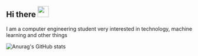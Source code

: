 ## Hi there <img src="https://raw.githubusercontent.com/MartinHeinz/MartinHeinz/master/wave.gif" width="30px" height="30px">
I am a computer engineering student very interested in technology, machine learning and other things


 
 
![Anurag's GitHub stats](https://github-readme-stats.vercel.app/api?username=d1p7&show_icons=true&theme=dracula)

